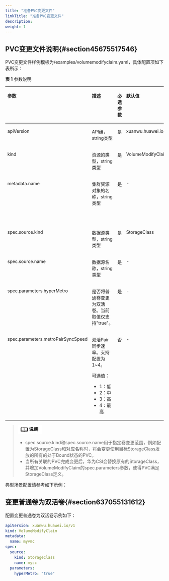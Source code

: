 ```yaml
---
title: "准备PVC变更文件"
linkTitle: "准备PVC变更文件"
description: 
weight: 1
---
```


## PVC变更文件说明{#section45675517546}

PVC变更文件样例模板为/examples/volumemodifyclaim.yaml，具体配置项如下表所示：

**表 1**  参数说明

<a name="table882408155517"></a>
<table><thead align="left"><tr id="row1882418105518"><th class="cellrowborder" valign="top" width="20%" id="mcps1.2.6.1.1"><p id="p282412815559"><a name="p282412815559"></a><a name="p282412815559"></a>参数</p>
</th>
<th class="cellrowborder" valign="top" width="20%" id="mcps1.2.6.1.2"><p id="p1682410825515"><a name="p1682410825515"></a><a name="p1682410825515"></a>描述</p>
</th>
<th class="cellrowborder" valign="top" width="7.64%" id="mcps1.2.6.1.3"><p id="p17824188185518"><a name="p17824188185518"></a><a name="p17824188185518"></a>必选参数</p>
</th>
<th class="cellrowborder" valign="top" width="18.04%" id="mcps1.2.6.1.4"><p id="p16824148195513"><a name="p16824148195513"></a><a name="p16824148195513"></a>默认值</p>
</th>
<th class="cellrowborder" valign="top" width="34.32%" id="mcps1.2.6.1.5"><p id="p98241783553"><a name="p98241783553"></a><a name="p98241783553"></a>备注</p>
</th>
</tr>
</thead>
<tbody><tr id="row282438175514"><td class="cellrowborder" valign="top" width="20%" headers="mcps1.2.6.1.1 "><p id="p38247819556"><a name="p38247819556"></a><a name="p38247819556"></a>apiVersion</p>
</td>
<td class="cellrowborder" valign="top" width="20%" headers="mcps1.2.6.1.2 "><p id="zh-cn_topic_0000001541071762_p0896194484915"><a name="zh-cn_topic_0000001541071762_p0896194484915"></a><a name="zh-cn_topic_0000001541071762_p0896194484915"></a>API组，string类型</p>
</td>
<td class="cellrowborder" valign="top" width="7.64%" headers="mcps1.2.6.1.3 "><p id="p8824178125515"><a name="p8824178125515"></a><a name="p8824178125515"></a>是</p>
</td>
<td class="cellrowborder" valign="top" width="18.04%" headers="mcps1.2.6.1.4 "><p id="p138247865515"><a name="p138247865515"></a><a name="p138247865515"></a>xuanwu.huawei.io/v1</p>
</td>
<td class="cellrowborder" valign="top" width="34.32%" headers="mcps1.2.6.1.5 "><p id="p982408115517"><a name="p982408115517"></a><a name="p982408115517"></a>固定填写xuanwu.huawei.io/v1</p>
</td>
</tr>
<tr id="row158241788556"><td class="cellrowborder" valign="top" width="20%" headers="mcps1.2.6.1.1 "><p id="p1382416825518"><a name="p1382416825518"></a><a name="p1382416825518"></a>kind</p>
</td>
<td class="cellrowborder" valign="top" width="20%" headers="mcps1.2.6.1.2 "><p id="p782438195513"><a name="p782438195513"></a><a name="p782438195513"></a>资源的类型，string类型</p>
</td>
<td class="cellrowborder" valign="top" width="7.64%" headers="mcps1.2.6.1.3 "><p id="p88244814556"><a name="p88244814556"></a><a name="p88244814556"></a>是</p>
</td>
<td class="cellrowborder" valign="top" width="18.04%" headers="mcps1.2.6.1.4 "><p id="p1782413819554"><a name="p1782413819554"></a><a name="p1782413819554"></a>VolumeModifyClaim</p>
</td>
<td class="cellrowborder" valign="top" width="34.32%" headers="mcps1.2.6.1.5 "><p id="p12824198115512"><a name="p12824198115512"></a><a name="p12824198115512"></a>固定填写VolumeModifyClaim</p>
</td>
</tr>
<tr id="row7824198185511"><td class="cellrowborder" valign="top" width="20%" headers="mcps1.2.6.1.1 "><p id="p1182488115510"><a name="p1182488115510"></a><a name="p1182488115510"></a>metadata.name</p>
</td>
<td class="cellrowborder" valign="top" width="20%" headers="mcps1.2.6.1.2 "><p id="p188241387558"><a name="p188241387558"></a><a name="p188241387558"></a>集群资源对象的名称，string类型</p>
</td>
<td class="cellrowborder" valign="top" width="7.64%" headers="mcps1.2.6.1.3 "><p id="p5824684559"><a name="p5824684559"></a><a name="p5824684559"></a>是</p>
</td>
<td class="cellrowborder" valign="top" width="18.04%" headers="mcps1.2.6.1.4 "><p id="p1782413895514"><a name="p1782413895514"></a><a name="p1782413895514"></a>-</p>
</td>
<td class="cellrowborder" valign="top" width="34.32%" headers="mcps1.2.6.1.5 "><p id="p1482417805520"><a name="p1482417805520"></a><a name="p1482417805520"></a>名称必须满足<a href="https://kubernetes.io/zh-cn/docs/concepts/overview/working-with-objects/names#dns-subdomain-names" target="_blank" rel="noopener noreferrer">DNS 子域名</a>的命名规则，支持数字、小写字母、中划线（-）和点（.）的组合，并且必须以小写字母数字字符开头和结尾，最大长度不超过63个字符</p>
</td>
</tr>
<tr id="row1482498135514"><td class="cellrowborder" valign="top" width="20%" headers="mcps1.2.6.1.1 "><p id="p18241589552"><a name="p18241589552"></a><a name="p18241589552"></a>spec.source.kind</p>
</td>
<td class="cellrowborder" valign="top" width="20%" headers="mcps1.2.6.1.2 "><p id="p13824158195519"><a name="p13824158195519"></a><a name="p13824158195519"></a>数据源类型，string类型</p>
</td>
<td class="cellrowborder" valign="top" width="7.64%" headers="mcps1.2.6.1.3 "><p id="p1082428125517"><a name="p1082428125517"></a><a name="p1082428125517"></a>是</p>
</td>
<td class="cellrowborder" valign="top" width="18.04%" headers="mcps1.2.6.1.4 "><p id="p982420825510"><a name="p982420825510"></a><a name="p982420825510"></a>StorageClass</p>
</td>
<td class="cellrowborder" valign="top" width="34.32%" headers="mcps1.2.6.1.5 "><p id="p138240835517"><a name="p138240835517"></a><a name="p138240835517"></a>仅支持设置为：StorageClass</p>
</td>
</tr>
<tr id="row1580118248311"><td class="cellrowborder" valign="top" width="20%" headers="mcps1.2.6.1.1 "><p id="p48021124438"><a name="p48021124438"></a><a name="p48021124438"></a>spec.source.name</p>
</td>
<td class="cellrowborder" valign="top" width="20%" headers="mcps1.2.6.1.2 "><p id="p68021524930"><a name="p68021524930"></a><a name="p68021524930"></a>数据源名称，string类型</p>
</td>
<td class="cellrowborder" valign="top" width="7.64%" headers="mcps1.2.6.1.3 "><p id="p480210241835"><a name="p480210241835"></a><a name="p480210241835"></a>是</p>
</td>
<td class="cellrowborder" valign="top" width="18.04%" headers="mcps1.2.6.1.4 "><p id="p980213243314"><a name="p980213243314"></a><a name="p980213243314"></a>-</p>
</td>
<td class="cellrowborder" valign="top" width="34.32%" headers="mcps1.2.6.1.5 "><p id="p1380282420314"><a name="p1380282420314"></a><a name="p1380282420314"></a>仅支持设置StorageClass名称</p>
</td>
</tr>
<tr id="row19555112614317"><td class="cellrowborder" valign="top" width="20%" headers="mcps1.2.6.1.1 "><p id="p0555826131"><a name="p0555826131"></a><a name="p0555826131"></a>spec.parameters.hyperMetro</p>
</td>
<td class="cellrowborder" valign="top" width="20%" headers="mcps1.2.6.1.2 "><p id="p145556261430"><a name="p145556261430"></a><a name="p145556261430"></a>是否将普通卷变更为双活卷。当前取值仅支持"true"。</p>
</td>
<td class="cellrowborder" valign="top" width="7.64%" headers="mcps1.2.6.1.3 "><p id="p205555261534"><a name="p205555261534"></a><a name="p205555261534"></a>是</p>
</td>
<td class="cellrowborder" valign="top" width="18.04%" headers="mcps1.2.6.1.4 "><p id="p1555926531"><a name="p1555926531"></a><a name="p1555926531"></a>-</p>
</td>
<td class="cellrowborder" valign="top" width="34.32%" headers="mcps1.2.6.1.5 "><p id="p465413911106"><a name="p465413911106"></a><a name="p465413911106"></a>仅支持主站点普通存储卷变更为双活存储卷。</p>
</td>
</tr>
<tr id="row141343508506"><td class="cellrowborder" valign="top" width="20%" headers="mcps1.2.6.1.1 "><p id="p13134125010508"><a name="p13134125010508"></a><a name="p13134125010508"></a>spec.parameters.metroPairSyncSpeed</p>
</td>
<td class="cellrowborder" valign="top" width="20%" headers="mcps1.2.6.1.2 "><p id="p11242177125214"><a name="p11242177125214"></a><a name="p11242177125214"></a>双活Pair同步速率。支持配置为1~4。</p>
<p id="p1924214720529"><a name="p1924214720529"></a><a name="p1924214720529"></a>可选值：</p>
<a name="ul4215172125219"></a><a name="ul4215172125219"></a><ul id="ul4215172125219"><li>1：低</li><li>2：中</li><li>3：高</li><li>4：最高</li></ul>
</td>
<td class="cellrowborder" valign="top" width="7.64%" headers="mcps1.2.6.1.3 "><p id="p1413415016505"><a name="p1413415016505"></a><a name="p1413415016505"></a>否</p>
</td>
<td class="cellrowborder" valign="top" width="18.04%" headers="mcps1.2.6.1.4 "><p id="p113425015509"><a name="p113425015509"></a><a name="p113425015509"></a>-</p>
</td>
<td class="cellrowborder" valign="top" width="34.32%" headers="mcps1.2.6.1.5 "><p id="p1813405016505"><a name="p1813405016505"></a><a name="p1813405016505"></a>当且仅当spec.parameters.hyperMetro为"true"时生效。</p>
<p id="p688744685818"><a name="p688744685818"></a><a name="p688744685818"></a>注意：</p>
<a name="ul35821048175812"></a><a name="ul35821048175812"></a><ul id="ul35821048175812"><li>未配置该参数时，双活Pair存储速率由存储决定。</li><li>最高速率同步时可能导致主机时延增大。</li></ul>
</td>
</tr>
</tbody>
</table>

>![](/public_sys-resources/zh/icon-note.gif) 
>-   spec.source.kind和spec.source.name用于指定卷变更范围，例如配置为StorageClass和对应名称时，将会变更使用目标StorageClass发放的所有的处于Bound状态的PVC。
>-   当所有关联的PVC完成变更后，华为CSI会替换原有的StorageClass，并增加VolumeModifyClaim的spec.parameters参数，使得PVC满足StorageClass定义。

典型场景配置请参考如下示例：

## 变更普通卷为双活卷{#section637055131612}

配置变更普通卷为双活卷示例如下：

```yaml
apiVersion: xuanwu.huawei.io/v1
kind: VolumeModifyClaim
metadata:
  name: myvmc
spec:
  source:
    kind: StorageClass
    name: mysc
  parameters:
    hyperMetro: "true"
```

